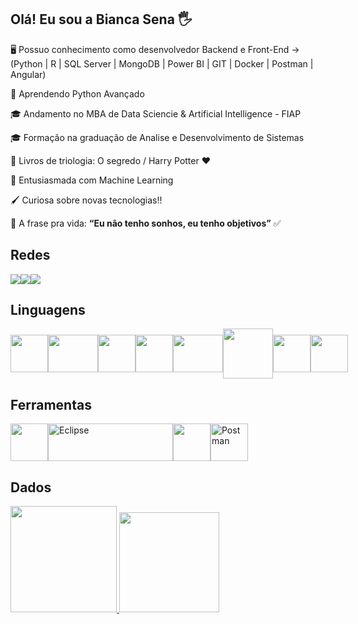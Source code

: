 ## Olá! Eu sou a Bianca Sena 🖐️

🖥 Possuo conhecimento como desenvolvedor Backend e Front-End -> (Python | R | SQL Server | MongoDB | Power BI | GIT | Docker | Postman | Angular)

🐍 Aprendendo Python Avançado


🎓 Andamento no MBA de Data Sciencie & Artificial Intelligence - FIAP

🎓 Formação na graduação de Analise e Desenvolvimento de Sistemas


📖 Livros de triologia: O segredo / Harry Potter ❤️

🧠 Entusiasmada com Machine Learning

🖌 Curiosa sobre novas tecnologias!!

💫 A frase pra vida: **“Eu não tenho sonhos, eu tenho objetivos”** ✅  



## Redes

<div style="display: flex; align-items: center;">
  <a href="https://www.linkedin.com/in/biancafsena">
    <img loading="lazy" src="https://img.shields.io/badge/LinkedIn-0077B5?style=for-the-badge&logo=linkedin&logoColor=white"/>
  </a>

  <a href="https://discordapp.com/bfirmino">
    <img loading="lazy" src="https://img.shields.io/badge/Discord-7289DA?style=for-the-badge&logo=discord&logoColor=white"/>
  </a>   
  <a href="https://outlook.live.com/bianca.f.sena">
    <img loading="lazy" src="https://img.shields.io/badge/Outlook-0078D4?style=for-the-badge&logo=microsoft-outlook&logoColor=white"/>
  </a>
</div>



## Linguagens

<div style="display: flex; align-items: center;">
  <img loading="lazy" src="https://cdn.jsdelivr.net/gh/devicons/devicon/icons/python/python-original.svg" width="60" height="60"/>
  <img loading="lazy" src="https://cdn.jsdelivr.net/gh/devicons/devicon/icons/mysql/mysql-original-wordmark.svg" width="80" height="60"/>
  <img loading="lazy" src="https://cdn.jsdelivr.net/gh/devicons/devicon/icons/mongodb/mongodb-original.svg" width="60" height="60"/>
  <img loading="lazy" src="https://cdn.jsdelivr.net/gh/devicons/devicon/icons/angularjs/angularjs-original.svg" width="60" height="60"/>
  <img loading="lazy" src="https://cdn.jsdelivr.net/gh/devicons/devicon/icons/csharp/csharp-original.svg" width="80" height="60"/>
  <img loading="lazy" src="https://cdn.jsdelivr.net/gh/devicons/devicon/icons/nodejs/nodejs-original-wordmark.svg" width="80" height="80"/>
  <img loading="lazy" src="https://cdn.jsdelivr.net/gh/devicons/devicon/icons/html5/html5-original.svg" width="60" height="60"/>
  <img loading="lazy" src="https://cdn.jsdelivr.net/gh/devicons/devicon/icons/css3/css3-original.svg" width="60" height="60"/>
</div>


## Ferramentas

<div style="display: flex; align-items: center;">
  <img loading="lazy" src="https://cdn.jsdelivr.net/gh/devicons/devicon/icons/git/git-original.svg" width="60" height="60"/>
  <img loading="lazy" src="https://upload.wikimedia.org/wikipedia/commons/thumb/d/d0/Eclipse-Luna-Logo.svg/512px-Eclipse-Luna-Logo.svg.png" width="200" height="60" alt="Eclipse">
  <img loading="lazy" src="https://cdn.jsdelivr.net/gh/devicons/devicon/icons/docker/docker-original.svg" width="60" height="60"/>
  <img loading="lazy" src="https://cdn.worldvectorlogo.com/logos/postman.svg" width="60" height="60" alt="Postman">
</div>


## Dados

<div style="display: flex; align-items: center;">
  <a href="https://github.com/biancafsena">
    <img loading="lazy" height="170em" src="https://github-readme-stats.vercel.app/api?username=biancafsena&show_icons=true&theme=tokyonight&include_all_commits=true&count_private=true"/>
    <img loading="lazy" height="160em" src="https://github-readme-stats.vercel.app/api/top-langs/?username=biancafsena&layout=compact&langs_count=7&theme=tokyonight"/>
  </a>
</div>



